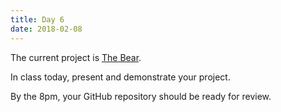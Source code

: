 ```yaml
---
title: Day 6
date: 2018-02-08
---
```


The current project is [The Bear](https://docs.google.com/document/d/e/2PACX-1vTn6_M_fUsfHwLONjLmkkCNf22WDgzP77YwUjwcmH5tyq8LUOkM7t5VLo1MP3GDC55ih8uh-JYSanP5/pub).

In class today, present and demonstrate your project.

By the 8pm, your GitHub repository should be ready for review.
